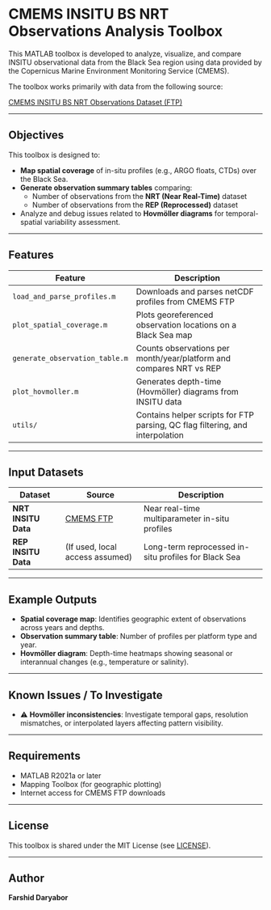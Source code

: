 # CMEMS INSITU BS NRT Observations Analysis Toolbox

This MATLAB toolbox is developed to analyze, visualize, and compare INSITU observational data from the Black Sea region using data provided by the Copernicus Marine Environment Monitoring Service (CMEMS).

The toolbox works primarily with data from the following source:

[CMEMS INSITU BS NRT Observations Dataset (FTP)](ftp://nrt.cmems-du.eu/Core/INSITU_BS_NRT_OBSERVATIONS_013_034/bs_multiparameter_nrt/history/PF/)

---

## Objectives

This toolbox is designed to:

- **Map spatial coverage** of in-situ profiles (e.g., ARGO floats, CTDs) over the Black Sea.
- **Generate observation summary tables** comparing:
  - Number of observations from the **NRT (Near Real-Time)** dataset
  - Number of observations from the **REP (Reprocessed)** dataset
- Analyze and debug issues related to **Hovmöller diagrams** for temporal-spatial variability assessment.

---

## Features

| Feature | Description |
|--------|-------------|
| `load_and_parse_profiles.m` | Downloads and parses netCDF profiles from CMEMS FTP |
| `plot_spatial_coverage.m` | Plots georeferenced observation locations on a Black Sea map |
| `generate_observation_table.m` | Counts observations per month/year/platform and compares NRT vs REP |
| `plot_hovmoller.m` | Generates depth-time (Hovmöller) diagrams from INSITU data |
| `utils/` | Contains helper scripts for FTP parsing, QC flag filtering, and interpolation |

---

## Input Datasets

| Dataset | Source | Description |
|---------|--------|-------------|
| **NRT INSITU Data** | [CMEMS FTP](ftp://nrt.cmems-du.eu/Core/INSITU_BS_NRT_OBSERVATIONS_013_034/) | Near real-time multiparameter in-situ profiles |
| **REP INSITU Data** | (If used, local access assumed) | Long-term reprocessed in-situ profiles for Black Sea |

---

## Example Outputs

- **Spatial coverage map**: Identifies geographic extent of observations across years and depths.
- **Observation summary table**: Number of profiles per platform type and year.
- **Hovmöller diagram**: Depth-time heatmaps showing seasonal or interannual changes (e.g., temperature or salinity).

---

## Known Issues / To Investigate

- ⚠️ **Hovmöller inconsistencies**: Investigate temporal gaps, resolution mismatches, or interpolated layers affecting pattern visibility.

---

## Requirements

- MATLAB R2021a or later
- Mapping Toolbox (for geographic plotting)
- Internet access for CMEMS FTP downloads

---

## License

This toolbox is shared under the MIT License (see [LICENSE](LICENSE)).

---

## Author

**Farshid Daryabor**  
  


